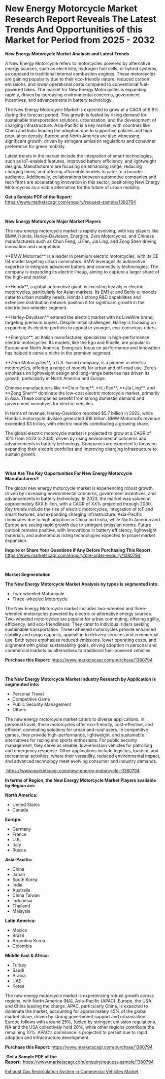 <p><h1>New Energy Motorcycle Market Research Report Reveals The Latest Trends And Opportunities of this Market for Period from 2025 - 2032</h1></p><p><strong>New Energy Motorcycle Market Analysis and Latest Trends</strong></p>
<p><p>A New Energy Motorcycle refers to motorcycles powered by alternative energy sources, such as electricity, hydrogen fuel cells, or hybrid systems, as opposed to traditional internal combustion engines. These motorcycles are gaining popularity due to their eco-friendly nature, reduced carbon emissions, and lower operational costs compared to conventional fuel-powered bikes. The market for New Energy Motorcycles is expanding rapidly, driven by increasing environmental concerns, government incentives, and advancements in battery technology.</p><p>The New Energy Motorcycle Market is expected to grow at a CAGR of 8.8% during the forecast period. This growth is fueled by rising demand for sustainable transportation solutions, urbanization, and the development of charging infrastructure. Asia-Pacific is a key market, with countries like China and India leading the adoption due to supportive policies and high population density. Europe and North America are also witnessing significant growth, driven by stringent emission regulations and consumer preference for green mobility.</p><p>Latest trends in the market include the integration of smart technologies, such as IoT-enabled features, improved battery efficiency, and lightweight designs. Manufacturers are focusing on enhancing range, reducing charging times, and offering affordable models to cater to a broader audience. Additionally, collaborations between automotive companies and tech firms are accelerating innovation in this sector, positioning New Energy Motorcycles as a viable alternative for the future of urban mobility.</p></p>
<p><strong>Get a Sample PDF of the Report:&nbsp;</strong> <a href="https://www.marketscagr.com/enquiry/request-sample/1380794?utm_campaign=1895&utm_medium=2&utm_source=Github&utm_content=ia&utm_term=23012025&utm_id=new-energy-motorcycle">https://www.marketscagr.com/enquiry/request-sample/1380794</a></p>
<p>&nbsp;</p>
<p><strong>New Energy Motorcycle Major Market Players</strong></p>
<p><p>The new energy motorcycle market is rapidly evolving, with key players like BMW, Honda, Harley-Davidson, Energica, Zero Motorcycles, and Chinese manufacturers such as Chun Feng, Li Fan, Jia Ling, and Zong Shen driving innovation and competition.  </p><p>**BMW Motorrad** is a leader in premium electric motorcycles, with its CE 04 model targeting urban commuters. BMW leverages its automotive expertise to integrate advanced battery and connectivity technologies. The company is expanding its electric lineup, aiming to capture a larger share of the high-end market.  </p><p>**Honda**, a global automotive giant, is investing heavily in electric motorcycles, particularly for Asian markets. Its EM1 e: and Benly e: models cater to urban mobility needs. Honda’s strong R&D capabilities and extensive distribution network position it for significant growth in the electric two-wheeler segment.  </p><p>**Harley-Davidson** entered the electric market with its LiveWire brand, targeting premium buyers. Despite initial challenges, Harley is focusing on expanding its electric portfolio to appeal to younger, eco-conscious riders.  </p><p>**Energica**, an Italian manufacturer, specializes in high-performance electric motorcycles. Its models, like the Ego and Ribelle, are popular in Europe and North America. Energica’s focus on performance and innovation has helped it carve a niche in the premium segment.  </p><p>**Zero Motorcycles**, a U.S.-based company, is a pioneer in electric motorcycles, offering a range of models for urban and off-road use. Zero’s emphasis on lightweight design and long-range batteries has driven its growth, particularly in North America and Europe.  </p><p>Chinese manufacturers like **Chun Feng**, **Li Fan**, **Jia Ling**, and **Zong Shen** dominate the low-cost electric motorcycle market, primarily in Asia. These companies benefit from strong domestic demand and government incentives for electric vehicles.  </p><p>In terms of revenue, Harley-Davidson reported $5.7 billion in 2022, while Honda’s motorcycle division generated $18 billion. BMW Motorrad’s revenue exceeded $3 billion, with electric models contributing a growing share.  </p><p>The global electric motorcycle market is projected to grow at a CAGR of 10% from 2023 to 2030, driven by rising environmental concerns and advancements in battery technology. Companies are expected to focus on expanding their electric portfolios and improving charging infrastructure to sustain growth.</p></p>
<p>&nbsp;</p>
<p><strong>What Are The Key Opportunities For New Energy Motorcycle Manufacturers?</strong></p>
<p><p>The global new energy motorcycle market is experiencing robust growth, driven by increasing environmental concerns, government incentives, and advancements in battery technology. In 2023, the market was valued at approximately $XX billion, with a CAGR of XX% projected through 2030. Key trends include the rise of electric motorcycles, integration of IoT and smart features, and expanding charging infrastructure. Asia-Pacific dominates due to high adoption in China and India, while North America and Europe are seeing rapid growth due to stringent emission norms. Future outlook remains positive, with innovations in battery efficiency, lightweight materials, and autonomous riding technologies expected to propel market expansion.</p></p>
<p><strong>Inquire or Share Your Questions If Any Before Purchasing This Report:</strong> <a href="https://www.marketscagr.com/enquiry/pre-order-enquiry/1380794?utm_campaign=1895&utm_medium=2&utm_source=Github&utm_content=ia&utm_term=23012025&utm_id=new-energy-motorcycle">https://www.marketscagr.com/enquiry/pre-order-enquiry/1380794</a></p>
<p>&nbsp;</p>
<p><strong>Market Segmentation</strong></p>
<p><strong>The New Energy Motorcycle Market Analysis by types is segmented into:</strong></p>
<p><ul><li>Two-wheeled Motorcycle</li><li>Three-wheeled Motorcycle</li></ul></p>
<p><p>The New Energy Motorcycle market includes two-wheeled and three-wheeled motorcycles powered by electric or alternative energy sources. Two-wheeled motorcycles are popular for urban commuting, offering agility, efficiency, and eco-friendliness. They cater to individual riders seeking sustainable transportation. Three-wheeled motorcycles provide enhanced stability and cargo capacity, appealing to delivery services and commercial use. Both types emphasize reduced emissions, lower operating costs, and alignment with global sustainability goals, driving adoption in personal and commercial markets as alternatives to traditional fuel-powered vehicles.</p></p>
<p><strong>Purchase this Report:&nbsp;</strong><a href="https://www.marketscagr.com/purchase/1380794?utm_campaign=1895&utm_medium=2&utm_source=Github&utm_content=ia&utm_term=23012025&utm_id=new-energy-motorcycle">https://www.marketscagr.com/purchase/1380794</a></p>
<p>&nbsp;</p>
<p><strong>The New Energy Motorcycle Market Industry Research by Application is segmented into:</strong></p>
<p><ul><li>Personal Travel</li><li>Competitive Game</li><li>Public Security Management</li><li>Others</li></ul></p>
<p><p>The new energy motorcycle market caters to diverse applications. In personal travel, these motorcycles offer eco-friendly, cost-effective, and efficient commuting solutions for urban and rural users. In competitive games, they provide high-performance, lightweight, and sustainable alternatives for racing and sports enthusiasts. For public security management, they serve as reliable, low-emission vehicles for patrolling and emergency response. Other applications include logistics, tourism, and recreational activities, where their versatility, reduced environmental impact, and advanced technology meet evolving consumer and industry demands.</p></p>
<p><a href="https://www.marketscagr.com/new-energy-motorcycle-r1380794?utm_campaign=1895&utm_medium=2&utm_source=Github&utm_content=ia&utm_term=23012025&utm_id=new-energy-motorcycle">&nbsp;https://www.marketscagr.com/new-energy-motorcycle-r1380794</a></p>
<p><strong>In terms of Region, the New Energy Motorcycle Market Players available by Region are:</strong></p>
<p>
    <p> <strong> North America: </strong>
        <ul>
            <li>United States</li>
            <li>Canada</li>
        </ul>
        </p> 
    <p> <strong> Europe: </strong>
        <ul>
            <li>Germany</li>
            <li>France</li>
            <li>U.K.</li>
            <li>Italy</li>
            <li>Russia</li>
        </ul>
        </p> 
    <p> <strong> Asia-Pacific: </strong>
        <ul>
            <li>China</li>
            <li>Japan</li>
            <li>South Korea</li>
            <li>India</li>
            <li>Australia</li>
            <li>China Taiwan</li>
            <li>Indonesia</li>
            <li>Thailand</li>
            <li>Malaysia</li>
        </ul>
        </p> 
    <p> <strong> Latin America: </strong>
        <ul>
            <li>Mexico</li>
            <li>Brazil</li>
            <li>Argentina Korea</li>
            <li>Colombia</li>
        </ul>
        </p> 
    <p> <strong> Middle East & Africa: </strong>
        <ul>
            <li>Turkey</li>
            <li>Saudi</li>
            <li>Arabia</li>
            <li>UAE</li>
            <li>Korea</li>
        </ul>
    </p>
    </p>
<p><p>The new energy motorcycle market is experiencing robust growth across regions, with North America (NA), Asia-Pacific (APAC), Europe, the USA, and China leading the charge. APAC, particularly China, is expected to dominate the market, accounting for approximately 45% of the global market share, driven by strong government support and urbanization. Europe follows with around 25%, fueled by stringent emission regulations. NA and the USA collectively hold 20%, while other regions contribute the remaining 10%. APAC's dominance is projected to persist due to rapid adoption and infrastructure development.</p></p>
<p><strong>Purchase this Report: </strong><a href="https://www.marketscagr.com/purchase/1380794?utm_campaign=1895&utm_medium=2&utm_source=Github&utm_content=ia&utm_term=23012025&utm_id=new-energy-motorcycle">https://www.marketscagr.com/purchase/1380794</a></p>
<p>&nbsp;<strong>Get a Sample PDF of the Report:&nbsp;&nbsp;</strong><a href="https://www.marketscagr.com/enquiry/request-sample/1380794?utm_campaign=1895&utm_medium=2&utm_source=Github&utm_content=ia&utm_term=23012025&utm_id=new-energy-motorcycle">https://www.marketscagr.com/enquiry/request-sample/1380794</a></p>
<p><strong></strong></p>
<p><p><a href="https://github.com/BryceTownsendr/Market-Research-Report-List-7/blob/main/exhaust-gas-recirculation-system-in-commercial-vehicles-market.md?utm_campaign=1895&utm_medium=2&utm_source=Github&utm_content=ia&utm_term=23012025&utm_id=new-energy-motorcycle">Exhaust Gas Recirculation System in Commercial Vehicles Market</a></p></p>